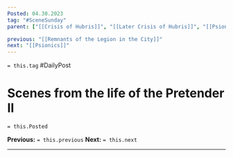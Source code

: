 ```yaml
---
Posted: 04.30.2023
tag: "#SceneSunday"
parent: ["[[Crisis of Hubris]]", "[[Later Crisis of Hubris]]", "[[Psionic Age]]", "[[History of psionics]]", "[[Pretender]]"]

previous: "[[Remnants of the Legion in the City]]"
next: "[[Psionics]]"
---
```

`= this.tag` #DailyPost 
# Scenes from the life of the Pretender II
`= this.Posted`

**Previous:** `= this.previous`
**Next:** `= this.next`

---


